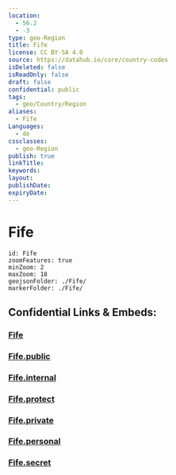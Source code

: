 ```yaml
---
location:
  - 56.2
  - -3
type: geo-Region
title: Fife
license: CC BY-SA 4.0
source: https://datahub.io/core/country-codes
isDeleted: false
isReadOnly: false
draft: false
confidential: public
tags:
  - geo/Country/Region
aliases:
  - Fife
Languages:
  - de
cssclasses:
  - geo-Region
publish: true
linkTitle:
keywords:
layout:
publishDate:
expiryDate:
---
```


# Fife

```leaflet
id: Fife
zoomFeatures: true 
minZoom: 2 
maxZoom: 18
geojsonFolder: ./Fife/
markerFolder: ./Fife/
```


## Confidential Links & Embeds: 

### [Fife](/_Standards/Earth/Continent/Europe/Europe~North/UK/Scotland/counties~Scotland/Fife.md) 

### [Fife.public](/_public/Earth/Continent/Europe/Europe~North/UK/Scotland/counties~Scotland/Fife.public.md) 

### [Fife.internal](/_internal/Earth/Continent/Europe/Europe~North/UK/Scotland/counties~Scotland/Fife.internal.md) 

### [Fife.protect](/_protect/Earth/Continent/Europe/Europe~North/UK/Scotland/counties~Scotland/Fife.protect.md) 

### [Fife.private](/_private/Earth/Continent/Europe/Europe~North/UK/Scotland/counties~Scotland/Fife.private.md) 

### [Fife.personal](/_personal/Earth/Continent/Europe/Europe~North/UK/Scotland/counties~Scotland/Fife.personal.md) 

### [Fife.secret](/_secret/Earth/Continent/Europe/Europe~North/UK/Scotland/counties~Scotland/Fife.secret.md)

